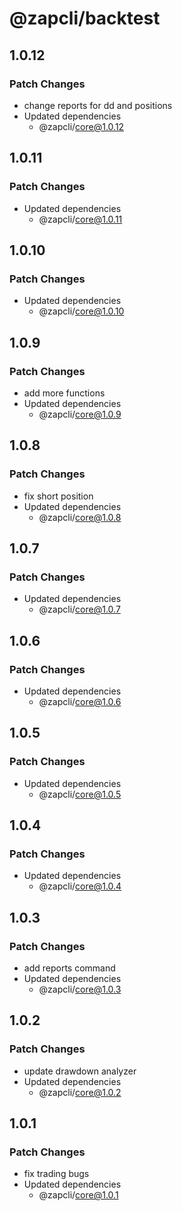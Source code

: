 # @zapcli/backtest

## 1.0.12

### Patch Changes

- change reports for dd and positions
- Updated dependencies
  - @zapcli/core@1.0.12

## 1.0.11

### Patch Changes

- Updated dependencies
  - @zapcli/core@1.0.11

## 1.0.10

### Patch Changes

- Updated dependencies
  - @zapcli/core@1.0.10

## 1.0.9

### Patch Changes

- add more functions
- Updated dependencies
  - @zapcli/core@1.0.9

## 1.0.8

### Patch Changes

- fix short position
- Updated dependencies
  - @zapcli/core@1.0.8

## 1.0.7

### Patch Changes

- Updated dependencies
  - @zapcli/core@1.0.7

## 1.0.6

### Patch Changes

- Updated dependencies
  - @zapcli/core@1.0.6

## 1.0.5

### Patch Changes

- Updated dependencies
  - @zapcli/core@1.0.5

## 1.0.4

### Patch Changes

- Updated dependencies
  - @zapcli/core@1.0.4

## 1.0.3

### Patch Changes

- add reports command
- Updated dependencies
  - @zapcli/core@1.0.3

## 1.0.2

### Patch Changes

- update drawdown analyzer
- Updated dependencies
  - @zapcli/core@1.0.2

## 1.0.1

### Patch Changes

- fix trading bugs
- Updated dependencies
  - @zapcli/core@1.0.1
